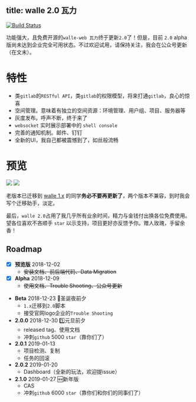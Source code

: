 title: walle 2.0 瓦力
---
[![Build Status](https://travis-ci.org/meolu/walle-web.svg?branch=master)](https://travis-ci.org/meolu/walle-web)


功能强大，且免费开源的`walle-web 瓦力`终于更新`2.0`了！但是，目前 `2.0` alpha版尚未达到企业完全可用状态。不过欢迎试用，请保持关注，我会在公众号更新（在文末）。

特性
=========================
- 类`gitlab`的`RESTful API`，类`gitlab`的权限模型，将来打通`gitlab`，良心的惊喜
- 空间管理。意味着有独立的空间资源：环境管理、用户组、项目、服务器等
- 灰度发布。呼声不断，终于来了
- `websocket` 实时展示部署中的 `shell console`
- 完善的通知机制。邮件、钉钉
- 全新的UI，我自己都被震憾到了，如丝般流畅

预览
=========================
![](https://raw.github.com/meolu/walle-web/master/screenshot/projects.png)
![](https://raw.github.com/meolu/walle-web/master/screenshot/deploy.png)


老版本已迁移到 [walle 1.x](https://github.com/meolu/walle-web-v1.x) 的同学**务必不要再更新了**，两个版本不兼容，到时我会写个迁移助手，淡定。

最后，`walle 2.0`占用了我几乎所有业余时间，精力与金钱付出换各位免费使用。望各位喜欢不吝顺手 `star` 以示支持，项目更好亦反馈予你。赠人玫瑰，手留余香！


## Roadmap
- [x] **预览版**  2018-12-02
    - ~~安装文档、前后端代码、Data Migration~~
- [x] **Alpha** 2018-12-09
    - ~~使用文档、Trouble Shooting、公众号更新~~
- **Beta** 2018-12-23 :santa:圣诞夜前夕
    - `1.x`迁移到`2.0`脚本
    - 接受官网logo企业的`Trouble Shooting`
- **2.0.0**  2018-12-30 :one:元旦前夕
    - released tag、使用文档
    - 冲刺`github` 5000 `star`（靠你们了）
- **2.0.1**  2019-01-13
    - 项目检测、复制
    - 任务的回滚
- **2.0.2**  2019-01-20
    - Dashboard（全新的玩法，欢迎提issue）
- **2.1.0**  2019-01-27 :new:新年版
    - CAS
    - 冲刺`github` 6000 `star`（靠你们和你们的同事们了）
